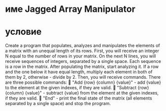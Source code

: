 ﻿# име Jagged Array Manipulator
# условие
Create a program that populates, analyzes and manipulates the elements of a matrix with an unequal length of its
rows.
First, you will receive an integer N equal to the number of rows in your matrix.
On the next N lines, you will receive sequences of integers, separated by a single space. Each sequence is a row in
the matrix.
After populating the matrix, start analyzing it. If a row and the one below it have equal length, multiply each
element in both of them by 2, otherwise - divide by 2.
Then, you will receive commands. There are three possible commands:
 "Add {row} {column} {value}" - add {value} to the element at the given indexes, if they are valid.
 "Subtract {row} {column} {value}" - subtract {value} from the element at the given indexes, if
they are valid.
 "End" - print the final state of the matrix (all elements separated by a single space) and stop the program.
